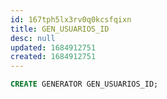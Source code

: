 ```yaml
---
id: 167tph5lx3rv0q0kcsfqixn
title: GEN_USUARIOS_ID
desc: null
updated: 1684912751
created: 1684912751
---
```



```sql
CREATE GENERATOR GEN_USUARIOS_ID;
```
